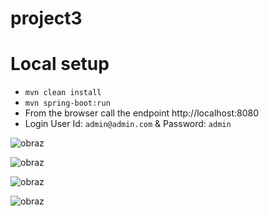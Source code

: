 # project3

# Local setup
- ```mvn clean install```
- ```mvn spring-boot:run```
- From the browser call the endpoint http://localhost:8080
- Login User Id: ```admin@admin.com``` & Password: ```admin```


![obraz](https://github.com/SO5A/project3/assets/31935944/e36c8237-9a8e-4dc3-a356-87054c696491)

![obraz](https://github.com/SO5A/project3/assets/31935944/5da8b2dc-69f0-4bbb-a321-4d3a4f7d17cb)

![obraz](https://github.com/SO5A/project3/assets/31935944/9f6f647b-a539-46c6-b1ae-25a416ce3baa)

![obraz](https://github.com/SO5A/project3/assets/31935944/bcb092da-7a4f-4e95-8a45-befd5615f152)
